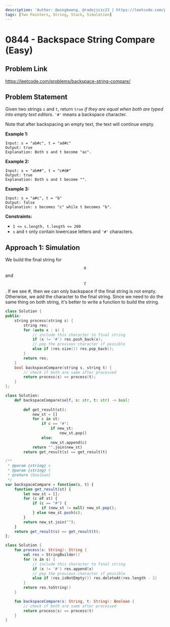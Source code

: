 ```yaml
---
description: 'Author: @wingkwong, @radojicic23 | https://leetcode.com/problems/backspace-string-compare/'
tags: [Two Pointers, String, Stack, Simulation]
---
```


# 0844 - Backspace String Compare (Easy)

## Problem Link

https://leetcode.com/problems/backspace-string-compare/

## Problem Statement

Given two strings `s` and `t`, return `true` _if they are equal when both are typed into empty text editors_. `'#'` means a backspace character.

Note that after backspacing an empty text, the text will continue empty.

**Example 1:**

```
Input: s = "ab#c", t = "ad#c"
Output: true
Explanation: Both s and t become "ac".
```

**Example 2:**

```
Input: s = "ab##", t = "c#d#"
Output: true
Explanation: Both s and t become "".
```

**Example 3:**

```
Input: s = "a#c", t = "b"
Output: false
Explanation: s becomes "c" while t becomes "b".
```

**Constraints:**

* `1 <= s.length, t.length <= 200`
* `s` and `t` only contain lowercase letters and `'#'` characters.

## Approach 1: Simulation

We build the final string for $$s$$ and $$t$$. If we see #, then we can only backspace if the final string is not empty. Otherwise, we add the character to the final string. Since we need to do the same thing on both string, it's better to write a function to build the string.

<Tabs>
<TabItem value="cpp" label="C++">
<SolutionAuthor name="@wingkwong"/>

```cpp
class Solution {
public:
    string process(string s) {
        string res;
        for (auto x : s) {
            // include this character to final string
            if (x != '#') res.push_back(x);
            // pop the previous character if possible
            else if (res.size()) res.pop_back();
        }
        return res;
    }
    bool backspaceCompare(string s, string t) {
        // check if both are same after processed
        return process(s) == process(t);
    }
};
```

</TabItem>

<TabItem value="python" label="Python">
<SolutionAuthor name="@radojicic23"/>

```python
class Solution:
    def backspaceCompare(self, s: str, t: str) -> bool:
        
        def get_result(st):
            new_st = []
            for c in st:
                if c == "#":
                    if new_st:
                        new_st.pop()
                else:
                    new_st.append(c)
            return "".join(new_st)
        return get_result(s) == get_result(t)
```

</TabItem>

<TabItem value="javascript" label="JavaScript">
<SolutionAuthor name="@radojicic23"/>

```javascript
/**
 * @param {string} s
 * @param {string} t
 * @return {boolean}
 */
var backspaceCompare = function(s, t) {
    function get_result(st) {
        let new_st = [];
        for (c of st) {
            if (c == "#") {
                if (new_st != null) new_st.pop();
            } else new_st.push(c);
        }
        return new_st.join("");
    }
    return get_result(s) == get_result(t);
};
```

</TabItem>

<TabItem value="kotlin" label="Kotlin">
<SolutionAuthor name="@wingkwong"/>

```kt
class Solution {
    fun process(s: String): String {
        val res = StringBuilder()
        for (x in s) {
            // include this character to final string
            if (x != '#') res.append(x)
            // pop the previous character if possible
            else if (res.isNotEmpty()) res.deleteAt(res.length - 1)
        }
        return res.toString()
    }

    fun backspaceCompare(s: String, t: String): Boolean {
        // check if both are same after processed
        return process(s) == process(t)
    }
}
```

</TabItem>
</Tabs>
